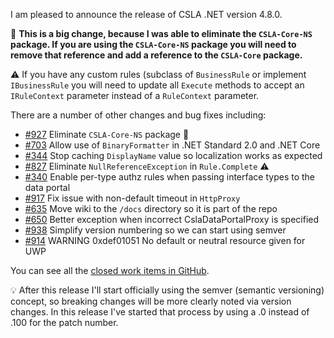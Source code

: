 I am pleased to announce the release of CSLA .NET version 4.8.0.

🛑 **This is a big change, because I was able to eliminate the `CSLA-Core-NS` package. If you are using the `CSLA-Core-NS` package you will need to remove that reference and add a reference to the `CSLA-Core` package.**

⚠ If you have any custom rules (subclass of `BusinessRule` or implement `IBusinessRule` you will need to update all `Execute` methods to accept an `IRuleContext` parameter instead of a `RuleContext` parameter.

There are a number of other changes and bug fixes including:

* [#927](https://github.com/MarimerLLC/csla/issues/927) Eliminate `CSLA-Core-NS` package 🛑
* [#703](https://github.com/MarimerLLC/csla/issues/703) Allow use of `BinaryFormatter` in .NET Standard 2.0 and .NET Core
* [#344](https://github.com/MarimerLLC/csla/issues/344) Stop caching `DisplayName` value so localization works as expected
* [#827](https://github.com/MarimerLLC/csla/issues/827) Eliminate `NullReferenceException` in `Rule.Complete` ⚠
* [#340](https://github.com/MarimerLLC/csla/issues/340) Enable per-type authz rules when passing interface types to the data portal
* [#917](https://github.com/MarimerLLC/csla/issues/917) Fix issue with non-default timeout in `HttpProxy`
* [#635](https://github.com/MarimerLLC/csla/issues/635) Move wiki to the `/docs` directory so it is part of the repo
* [#650](https://github.com/MarimerLLC/csla/issues/650) Better exception when incorrect CslaDataPortalProxy is specified 
* [#938](https://github.com/MarimerLLC/csla/issues/938) Simplify version numbering so we can start using semver
* [#914](https://github.com/MarimerLLC/csla/issues/914) WARNING 0xdef01051 No default or neutral resource given for UWP

You can see all the [closed work items in GitHub](https://github.com/MarimerLLC/csla/milestone/27?closed=1).

💡 After this release I'll start officially using the semver (semantic versioning) concept, so breaking changes will be more clearly noted via version changes. In this release I've started that process by using a .0 instead of .100 for the patch number. 
